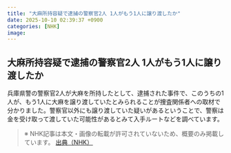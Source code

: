 ```yaml
---
title: "大麻所持容疑で逮捕の警察官2人 1人がもう1人に譲り渡したか"
date: 2025-10-10 02:39:37 +0900
categories: [NHK]
image: 
---
```

## 大麻所持容疑で逮捕の警察官2人 1人がもう1人に譲り渡したか

兵庫県警の警察官2人が大麻を所持したとして、逮捕された事件で、このうちの1人が、もう1人に大麻を譲り渡していたとみられることが捜査関係者への取材で分かりました。警察官以外にも譲り渡していた疑いがあるということで、警察は金を受け取って渡していた可能性があるとみて入手ルートなどを調べています。

> ※ NHK記事は本文・画像の転載が許可されていないため、概要のみ掲載しています。
[出典（NHK）](http://www3.nhk.or.jp/news/html/20251010/k10014946301000.html)
